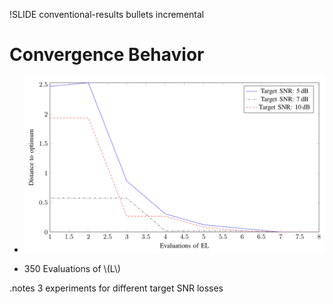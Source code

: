 !SLIDE conventional-results bullets incremental

<script type="text/javascript">
  $('.conventional-results').bind('showoff:show', conventionalResultsReset);
</script>

# Convergence Behavior

* ![DIRECT Results](direct-results.png)

* 350 Evaluations of \\(L\\)

.notes 3 experiments for different target SNR losses
